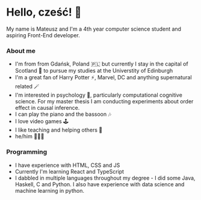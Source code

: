 # Hello, cześć! 👋

My name is Mateusz and I'm a 4th year computer science student and aspiring Front-End developer.


### About me 
- I'm from from Gdańsk, Poland 🇵🇱 but currently I stay in the capital of Scotland 🏴󠁧󠁢󠁳󠁣󠁴󠁿 to pursue my studies at the Universtity of Edinburgh
- I'm a great fan of Harry Potter ⚡️, Marvel, DC and anything supernatural related 🪄
- I'm interested in psychology 🧠, particularly computational cognitive science. For my master thesis I am conducting experiments about order effect in causal inference.
- I can play the piano and the bassoon 🎶
- I love video games 🕹
- I like teaching and helping others 📝
- he/him 👨🏼‍💻


### Programming
- I have experience with HTML, CSS and JS
- Currently I'm learning React and TypeScript
- I dabbled in multiple languages throughout my degree - I did some Java, Haskell, C and Python. I also have experience with data science and machine learning in python. 
